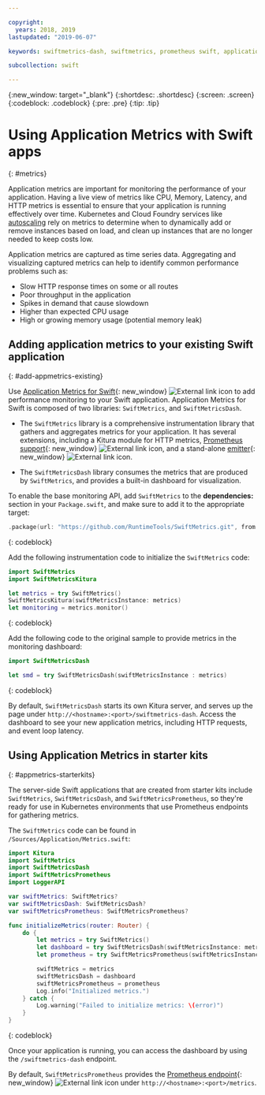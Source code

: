 ```yaml
---

copyright:
  years: 2018, 2019
lastupdated: "2019-06-07"

keywords: swiftmetrics-dash, swiftmetrics, prometheus swift, application metrics swift, swift performance, slow swift, swift dashboard, metris swift

subcollection: swift

---
```


{:new_window: target="_blank"}
{:shortdesc: .shortdesc}
{:screen: .screen}
{:codeblock: .codeblock}
{:pre: .pre}
{:tip: .tip}

# Using Application Metrics with Swift apps
{: #metrics}

Application metrics are important for monitoring the performance of your application. Having a live view of metrics like CPU, Memory, Latency, and HTTP metrics is essential to ensure that your application is running effectively over time. Kubernetes and Cloud Foundry services like [autoscaling](/docs/services/Auto-Scaling?topic=Auto-Scaling-get-started) rely on metrics to determine when to dynamically add or remove instances based on load, and clean up instances that are no longer needed to keep costs low.

Application metrics are captured as time series data. Aggregating and visualizing captured metrics can help to identify common performance problems such as:

* Slow HTTP response times on some or all routes
* Poor throughput in the application
* Spikes in demand that cause slowdown
* Higher than expected CPU usage
* High or growing memory usage (potential memory leak)

## Adding application metrics to your existing Swift application
{: #add-appmetrics-existing}

Use [Application Metrics for Swift](https://developer.ibm.com/swift/monitoring-diagnostics/application-metrics-for-swift/){: new_window} ![External link icon](../../icons/launch-glyph.svg "External link icon") to add performance monitoring to your Swift application. Application Metrics for Swift is composed of two libraries: `SwiftMetrics`, and `SwiftMetricsDash`.

* The `SwiftMetrics` library is a comprehensive instrumentation library that gathers and aggregates metrics for your application. It has several extensions, including a Kitura module for HTTP metrics, [Prometheus support](https://github.com/RuntimeTools/SwiftMetrics#prometheus-support){: new_window} ![External link icon](../../icons/launch-glyph.svg "External link icon"), and a stand-alone [emitter](https://github.com/RuntimeTools/SwiftMetrics#application-metrics-for-swift-agent){: new_window} ![External link icon](../../icons/launch-glyph.svg "External link icon").

* The `SwiftMetricsDash` library consumes the metrics that are produced by `SwiftMetrics`, and provides a built-in dashboard for visualization.

To enable the base monitoring API, add `SwiftMetrics` to the **dependencies:** section in your `Package.swift`, and make sure to add it to the appropriate target:
```swift
.package(url: "https://github.com/RuntimeTools/SwiftMetrics.git", from: "2.4.0")
```
{: codeblock}

Add the following instrumentation code to initialize the `SwiftMetrics` code:
```swift
import SwiftMetrics
import SwiftMetricsKitura

let metrics = try SwiftMetrics()
SwiftMetricsKitura(swiftMetricsInstance: metrics)
let monitoring = metrics.monitor()
```
{: codeblock}

Add the following code to the original sample to provide metrics in the monitoring dashboard:
```swift
import SwiftMetricsDash

let smd = try SwiftMetricsDash(swiftMetricsInstance : metrics)
```  
{: codeblock}

By default, `SwiftMetricsDash` starts its own Kitura server, and serves up the page under `http://<hostname>:<port>/swiftmetrics-dash`. Access the dashboard to see your new application metrics, including HTTP requests, and event loop latency.

## Using Application Metrics in starter kits
{: #appmetrics-starterkits}

The server-side Swift applications that are created from starter kits include `SwiftMetrics`, `SwiftMetricsDash`, and `SwiftMetricsPrometheus`, so they're ready for use in Kubernetes environments that use Prometheus endpoints for gathering metrics.

The `SwiftMetrics` code can be found in `/Sources/Application/Metrics.swift`:
```swift
import Kitura
import SwiftMetrics
import SwiftMetricsDash
import SwiftMetricsPrometheus
import LoggerAPI

var swiftMetrics: SwiftMetrics?
var swiftMetricsDash: SwiftMetricsDash?
var swiftMetricsPrometheus: SwiftMetricsPrometheus?

func initializeMetrics(router: Router) {
    do {
        let metrics = try SwiftMetrics()
        let dashboard = try SwiftMetricsDash(swiftMetricsInstance: metrics, endpoint: router)
        let prometheus = try SwiftMetricsPrometheus(swiftMetricsInstance: metrics, endpoint: router)

        swiftMetrics = metrics
        swiftMetricsDash = dashboard
        swiftMetricsPrometheus = prometheus
        Log.info("Initialized metrics.")
    } catch {
        Log.warning("Failed to initialize metrics: \(error)")
    }
}
```
{: codeblock}

Once your application is running, you can access the dashboard by using the `/swiftmetrics-dash` endpoint.

By default, `SwiftMetricsPrometheus` provides the [Prometheus endpoint](https://prometheus.io/){: new_window} ![External link icon](../../icons/launch-glyph.svg "External link icon") under `http://<hostname>:<port>/metrics`.
